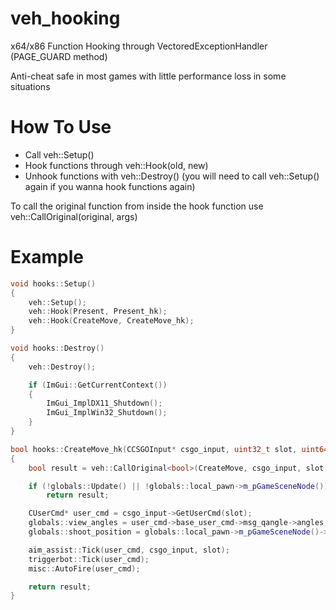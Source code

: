 # veh_hooking
x64/x86 Function Hooking through VectoredExceptionHandler (PAGE_GUARD method)

Anti-cheat safe in most games with little performance loss in some situations

# How To Use
- Call veh::Setup()
- Hook functions through veh::Hook(old, new)
- Unhook functions with veh::Destroy() (you will need to call veh::Setup() again if you wanna hook functions again)

To call the original function from inside the hook function use veh::CallOriginal<ReturnType>(original, args)

# Example
```cpp
void hooks::Setup()
{
    veh::Setup();
    veh::Hook(Present, Present_hk);
    veh::Hook(CreateMove, CreateMove_hk);
}

void hooks::Destroy()
{
    veh::Destroy();

    if (ImGui::GetCurrentContext())
    {
        ImGui_ImplDX11_Shutdown();
        ImGui_ImplWin32_Shutdown();
    }
}

bool hooks::CreateMove_hk(CCSGOInput* csgo_input, uint32_t slot, uint64_t a3, uint8_t a4)
{
    bool result = veh::CallOriginal<bool>(CreateMove, csgo_input, slot, a3, a4);

    if (!globals::Update() || !globals::local_pawn->m_pGameSceneNode())
        return result;

    CUserCmd* user_cmd = csgo_input->GetUserCmd(slot);
    globals::view_angles = user_cmd->base_user_cmd->msg_qangle->angles;
    globals::shoot_position = globals::local_pawn->m_pGameSceneNode()->m_vecAbsOrigin() + globals::local_pawn->m_vecViewOffset();

    aim_assist::Tick(user_cmd, csgo_input, slot);
    triggerbot::Tick(user_cmd);
    misc::AutoFire(user_cmd);

    return result;
}
```
